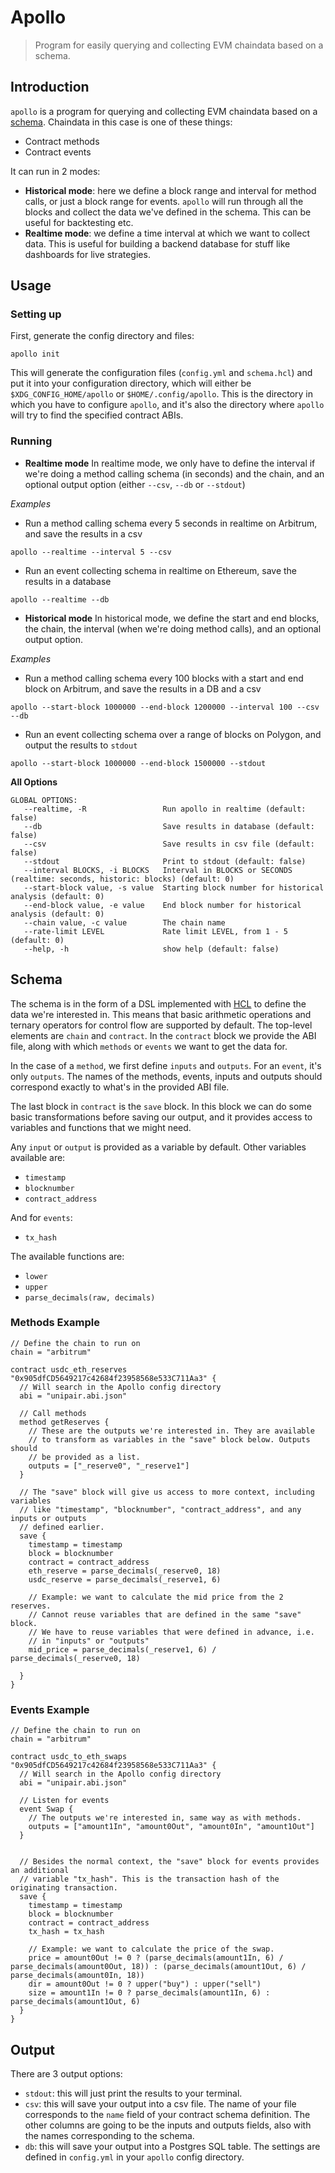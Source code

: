 # Apollo
> Program for easily querying and collecting EVM chaindata based on a schema.

## Introduction
`apollo` is a program for querying and collecting EVM chaindata based on a [schema](#schema). Chaindata in this case is
one of these things:
* Contract methods
* Contract events

It can run in 2 modes:
* **Historical mode**: here we define a block range and interval for method calls, or just a block range for events. `apollo`
will run through all the blocks and collect the data we've defined in the schema. This can be useful for backtesting etc.
* **Realtime mode**: we define a time interval at which we want to collect data. This is useful for building a backend database
for stuff like dashboards for live strategies.

## Usage
### Setting up
First, generate the config directory and files:
```
apollo init
```
This will generate the configuration files (`config.yml` and `schema.hcl`) and put it into your configuration
directory, which will either be `$XDG_CONFIG_HOME/apollo` or `$HOME/.config/apollo`. This is the directory
in which you have to configure `apollo`, and it's also the directory where `apollo` will try to find the specified
contract ABIs.

### Running
* **Realtime mode**
In realtime mode, we only have to define the interval if we're doing a method calling schema (in seconds) and the chain, 
and an optional output option (either `--csv`, `--db` or `--stdout`)

*Examples* 

* Run a method calling schema every 5 seconds in realtime on Arbitrum, and save the results in a csv
```
apollo --realtime --interval 5 --csv
```
* Run an event collecting schema in realtime on Ethereum, save the results in a database
```
apollo --realtime --db
```

* **Historical mode**
In historical mode, we define the start and end blocks, the chain, the interval (when we're doing method calls),
and an optional output option.

*Examples* 

* Run a method calling schema every 100 blocks with a start and end block on Arbitrum, and save the results in a DB and a csv
```
apollo --start-block 1000000 --end-block 1200000 --interval 100 --csv --db
```
* Run an event collecting schema over a range of blocks on Polygon, and output the results to `stdout`
```
apollo --start-block 1000000 --end-block 1500000 --stdout
```

**All Options**
```
GLOBAL OPTIONS:
   --realtime, -R                 Run apollo in realtime (default: false)
   --db                           Save results in database (default: false)
   --csv                          Save results in csv file (default: false)
   --stdout                       Print to stdout (default: false)
   --interval BLOCKS, -i BLOCKS   Interval in BLOCKS or SECONDS (realtime: seconds, historic: blocks) (default: 0)
   --start-block value, -s value  Starting block number for historical analysis (default: 0)
   --end-block value, -e value    End block number for historical analysis (default: 0)
   --chain value, -c value        The chain name
   --rate-limit LEVEL             Rate limit LEVEL, from 1 - 5 (default: 0)
   --help, -h                     show help (default: false)
```

## Schema
The schema is in the form of a DSL implemented with [HCL](https://github.com/hashicorp/hcl) to define the data
we're interested in. This means that basic arithmetic operations and ternary operators
for control flow are supported by default. The top-level elements are `chain` and `contract`.
In the `contract` block we provide the ABI file, along with which `methods` or `events` we want to get the data for.

In the case of a `method`, we first define `inputs` and `outputs`. For an `event`, it's only `outputs`.
The names of the methods, events, inputs and outputs should correspond exactly to what's in the provided
ABI file.

The last block in `contract` is the `save` block. In this block we can do some basic transformations
before saving our output, and it provides access to variables and functions
that we might need. 

Any `input` or `output` is provided as a variable by default.
Other variables available are:
* `timestamp`
* `blocknumber`
* `contract_address`

And for `events`:
* `tx_hash`

The available functions are:
* `lower`
* `upper`
* `parse_decimals(raw, decimals)`

### Methods Example
```hcl
// Define the chain to run on
chain = "arbitrum"

contract usdc_eth_reserves "0x905dfCD5649217c42684f23958568e533C711Aa3" {
  // Will search in the Apollo config directory
  abi = "unipair.abi.json"

  // Call methods
  method getReserves {
    // These are the outputs we're interested in. They are available 
    // to transform as variables in the "save" block below. Outputs should
    // be provided as a list.
    outputs = ["_reserve0", "_reserve1"]
  }

  // The "save" block will give us access to more context, including variables
  // like "timestamp", "blocknumber", "contract_address", and any inputs or outputs
  // defined earlier.
  save {
    timestamp = timestamp
    block = blocknumber
    contract = contract_address
    eth_reserve = parse_decimals(_reserve0, 18)
    usdc_reserve = parse_decimals(_reserve1, 6)

    // Example: we want to calculate the mid price from the 2 reserves.
    // Cannot reuse variables that are defined in the same "save" block.
    // We have to reuse variables that were defined in advance, i.e.
    // in "inputs" or "outputs"
    mid_price = parse_decimals(_reserve1, 6) / parse_decimals(_reserve0, 18)

  }
}
```
### Events Example
```hcl
// Define the chain to run on
chain = "arbitrum"

contract usdc_to_eth_swaps "0x905dfCD5649217c42684f23958568e533C711Aa3" {
  // Will search in the Apollo config directory
  abi = "unipair.abi.json"

  // Listen for events
  event Swap {
    // The outputs we're interested in, same way as with methods.
    outputs = ["amount1In", "amount0Out", "amount0In", "amount1Out"]
  }


  // Besides the normal context, the "save" block for events provides an additional
  // variable "tx_hash". This is the transaction hash of the originating transaction.
  save {
    timestamp = timestamp
    block = blocknumber
    contract = contract_address
    tx_hash = tx_hash

    // Example: we want to calculate the price of the swap.
    price = amount0Out != 0 ? (parse_decimals(amount1In, 6) / parse_decimals(amount0Out, 18)) : (parse_decimals(amount1Out, 6) / parse_decimals(amount0In, 18))
    dir = amount0Out != 0 ? upper("buy") : upper("sell")
    size = amount1In != 0 ? parse_decimals(amount1In, 6) : parse_decimals(amount1Out, 6)
  }
}
```

## Output
There are 3 output options:
* `stdout`: this will just print the results to your terminal.
* `csv`: this will save your output into a csv file. The name of your file corresponds to the `name` field of your contract schema definition. The other columns are going to be the inputs and outputs fields, also with the names corresponding to the schema.
* `db`: this will save your output into a Postgres SQL table. The settings are defined in `config.yml` in your `apollo`
config directory.